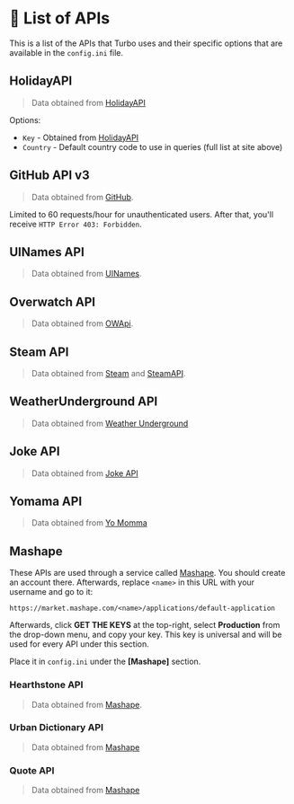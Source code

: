 # :rocket: List of APIs
This is a list of the APIs that Turbo uses and their specific options that are available in the `config.ini` file.

## HolidayAPI
> Data obtained from [HolidayAPI](https://holidayapi.com/)

Options:
* `Key` - Obtained from [HolidayAPI](https://holidayapi.com/)
* `Country` - Default country code to use in queries (full list at site above)

## GitHub API v3
> Data obtained from [GitHub](https://github.com/).

Limited to 60 requests/hour for unauthenticated users. After that, you'll receive `HTTP Error 403: Forbidden`.

## UINames API
> Data obtained from [UINames](http://uinames.com/).

## Overwatch API
> Data obtained from [OWApi](https://owapi.net/).

## Steam API
> Data obtained from [Steam](https://developer.valvesoftware.com/wiki/Steam_Web_API) and [SteamAPI](https://github.com/smiley/steamapi).

## WeatherUnderground API
> Data obtained from [Weather Underground](https://www.wunderground.com/weather/api/)

## Joke API
> Data obtained from [Joke API](http://tambal.azurewebsites.net/joke/random)

## Yomama API
> Data obtained from [Yo Momma](http://yomomma.info)

## Mashape
These APIs are used through a service called [Mashape](https://market.mashape.com/). You should create an account there. Afterwards, replace `<name>` in this URL with your username and go to it:

```
https://market.mashape.com/<name>/applications/default-application
```

Afterwards, click **GET THE KEYS** at the top-right, select **Production** from the drop-down menu, and copy your key. This key is universal and will be used for every API under this section.

Place it in `config.ini` under the **[Mashape]** section.

### Hearthstone API
> Data obtained from [Mashape](https://market.mashape.com/omgvamp/hearthstone).

### Urban Dictionary API
> Data obtained from [Mashape](https://market.mashape.com/community/urban-dictionary)

### Quote API
> Data obtained from [Mashape](https://market.mashape.com/andruxnet/random-famous-quotes)

